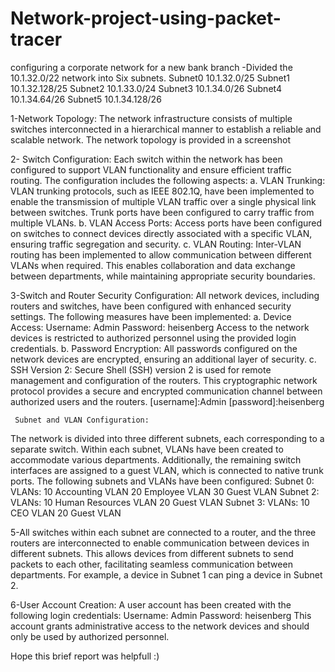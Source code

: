 # Network-project-using-packet-tracer
configuring a corporate network for a new bank branch
-Divided the 10.1.32.0/22 network into Six subnets.
Subnet0 10.1.32.0/25
Subnet1 10.1.32.128/25
Subnet2 10.1.33.0/24
Subnet3 10.1.34.0/26
Subnet4 10.1.34.64/26
Subnet5 10.1.34.128/26

 1-Network Topology:
The network infrastructure consists of multiple switches interconnected in a hierarchical manner to establish a reliable and scalable network. The network topology is provided in a screenshot


2- Switch Configuration:
Each switch within the network has been configured to support VLAN functionality and ensure efficient traffic routing. The configuration includes the following aspects:
a. VLAN Trunking:
VLAN trunking protocols, such as IEEE 802.1Q, have been implemented to enable the transmission of multiple VLAN traffic over a single physical link between switches.
Trunk ports have been configured to carry traffic from multiple VLANs.
b. VLAN Access Ports:
Access ports have been configured on switches to connect devices directly associated with a specific VLAN, ensuring traffic segregation and security.
c. VLAN Routing:
Inter-VLAN routing has been implemented to allow communication between different VLANs when required. This enables collaboration and data exchange between departments, while maintaining appropriate security boundaries.


3-Switch and Router Security Configuration:
All network devices, including routers and switches, have been configured with enhanced security settings. The following measures have been implemented:
a. Device Access:
Username: Admin
Password: heisenberg
Access to the network devices is restricted to authorized personnel using the provided login credentials.
b. Password Encryption:
All passwords configured on the network devices are encrypted, ensuring an additional layer of security.
c. SSH Version 2:
Secure Shell (SSH) version 2 is used for remote management and configuration of the routers. This cryptographic network protocol provides a secure and encrypted communication channel between authorized users and the routers. [username]:Admin [password]:heisenberg
 
     Subnet and VLAN Configuration:
The network is divided into three different subnets, each corresponding to a separate switch. Within each subnet, VLANs have been created to accommodate various departments. Additionally, the remaining switch interfaces are assigned to a guest VLAN, which is connected to native trunk ports. The following subnets and VLANs have been configured:
Subnet 0:
VLANs:
10 Accounting VLAN
20 Employee VLAN
30 Guest VLAN
Subnet 2:
VLANs:
10 Human Resources VLAN
20 Guest VLAN
Subnet 3:
VLANs:
10 CEO VLAN
20 Guest VLAN

5-All switches within each subnet are connected to a router, and the three routers are interconnected to enable communication between devices in different subnets. This allows devices from different subnets to send packets to each other, facilitating seamless communication between departments. For example, a device in Subnet 1 can ping a device in Subnet 2.

6-User Account Creation:
A user account has been created with the following login credentials:
Username: Admin
Password: heisenberg
This account grants administrative access to the network devices and should only be used by authorized personnel.


Hope this brief report was helpfull :)




